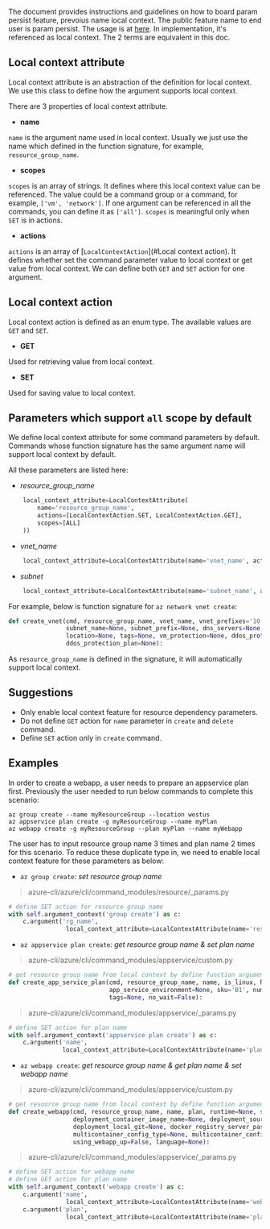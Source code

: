 The document provides instructions and guidelines on how to board param persist feature, prevoius name local context. The public feature name to end user is param persist. The usage is at [here](https://learn.microsoft.com/cli/azure/param-persist-howto). In implementation, it's referenced as local context. The 2 terms are equivalent in this doc.

## Local context attribute

Local context attribute is an abstraction of the definition for local context. We use this class to define how the argument supports local context.

There are 3 properties of local context attribute.

- **name**

`name` is the argument name used in local context. Usually we just use the name which defined in the function signature, for example, `resource_group_name`.

- **scopes**

`scopes` is an array of strings. It defines where this local context value can be referenced. The value could be a command group or a command, for example, `['vm', 'network']`. If one argument can be referenced in all the commands, you can define it as `['all']`. `scopes` is meaningful only when `SET` is in actions.
    
- **actions**

`actions` is an array of [`LocalContextAction`](#Local context action). It defines whether set the command parameter value to local context or get value from local context. We can define both `GET` and `SET` action for one argument.


## Local context action

Local context action is defined as an enum type. The available values are `GET` and `SET`.

- **GET**

Used for retrieving value from local context.

- **SET**

Used for saving value to local context.


## Parameters which support `all` scope by default

We define local context attribute for some command parameters by default. Commands whose function signature has the same argument name will support local context by default.

All these parameters are listed here:

- *resource_group_name*

```python
    local_context_attribute=LocalContextAttribute(
        name='resource_group_name',
        actions=[LocalContextAction.SET, LocalContextAction.GET],
        scopes=[ALL]
    ))
```

- *vnet_name*

```python
    local_context_attribute=LocalContextAttribute(name='vnet_name', actions=[LocalContextAction.GET])
```

- *subnet*

```python
    local_context_attribute=LocalContextAttribute(name='subnet_name', actions=[LocalContextAction.GET])
```

For example, below is function signature for `az network vnet create`:

```python
def create_vnet(cmd, resource_group_name, vnet_name, vnet_prefixes='10.0.0.0/16',
                subnet_name=None, subnet_prefix=None, dns_servers=None,
                location=None, tags=None, vm_protection=None, ddos_protection=None,
                ddos_protection_plan=None):
```

As `resource_group_name` is defined in the signature, it will automatically support local context.


## Suggestions

- Only enable local context feature for resource dependency parameters.
- Do not define `GET` action for `name` parameter in `create` and `delete` command.
- Define `SET` action only in `create` command.

## Examples

In order to create a webapp, a user needs to prepare an appservice plan first. Previously the user needed to run below commands to complete this scenario:

```azurecli
az group create --name myResourceGroup --location westus
az appservice plan create -g myResourceGroup --name myPlan
az webapp create -g myResourceGroup --plan myPlan --name myWebapp
```

The user has to input resource group name 3 times and plan name 2 times for this scenario. To reduce these duplicate type in, we need to enable local context feature for these parameters as below:

- `az group create`: *set resource group name*
> azure-cli/azure/cli/command_modules/resource/_params.py

```python
# define SET action for resource group name
with self.argument_context('group create') as c:
    c.argument('rg_name',
                local_context_attribute=LocalContextAttribute(name='resource_group_name',actions=[LocalContextAction.SET], scopes=[ALL]))
```

- `az appservice plan create`: *get resource group name & set plan name*

> azure-cli/azure/cli/command_modules/appservice/custom.py

```python
# get resource group name from local context by define function argument name as `resource_group_name`
def create_app_service_plan(cmd, resource_group_name, name, is_linux, hyper_v, per_site_scaling=False,
                            app_service_environment=None, sku='B1', number_of_workers=None, location=None,
                            tags=None, no_wait=False):
```

> azure-cli/azure/cli/command_modules/appservice/_params.py

```python
# define SET action for plan name
with self.argument_context('appservice plan create') as c:
    c.argument('name',
               local_context_attribute=LocalContextAttribute(name='plan_name', actions=[LocalContextAction.SET], scopes=['appservice', 'webapp', 'functionapp']))
```

- `az webapp create`: *get resource group name & get plan name & set webapp name*

> azure-cli/azure/cli/command_modules/appservice/custom.py

```python
# get resource group name from local context by define function argument name as `resource_group_name`
def create_webapp(cmd, resource_group_name, name, plan, runtime=None, startup_file=None,  # pylint: disable=too-many-statements,too-many-branches
                  deployment_container_image_name=None, deployment_source_url=None, deployment_source_branch='master',
                  deployment_local_git=None, docker_registry_server_password=None, docker_registry_server_user=None,
                  multicontainer_config_type=None, multicontainer_config_file=None, tags=None,
                  using_webapp_up=False, language=None):
```

> azure-cli/azure/cli/command_modules/appservice/_params.py

```python
# define SET action for webapp name
# define GET action for plan name
with self.argument_context('webapp create') as c:
    c.argument('name',
                local_context_attribute=LocalContextAttribute(name='web_name', actions=[LocalContextAction.SET], scopes=['webapp']))
    c.argument('plan',
                local_context_attribute=LocalContextAttribute(name='plan_name', actions=[LocalContextAction.GET]))
```
